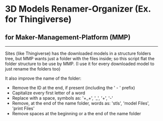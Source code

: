# 3D Models Renamer-Organizer (Ex. for Thingiverse)
## for Maker-Management-Platform (MMP)

---

Sites (like Thingiverse) has the downloaded models in a structure folders tree, but MMP wants just a folder with the files inside; so this script flat the folder structure to be use by MMP.
(I use it for every downloaded model to just rename the folders too)

It also improve the name of the folder:
 - Remove the ID at the end, if present (including the ' - ' prefix)
 - Capitalize every first letter of a word
 - Replace with a space, symbols as: '+\_+', '\_', '+', '-'
 - Remove, at the end of the name folder, words as: 'stls', 'model Files', 'print Files'
 - Remove spaces at the beginning or a the end of the name folder
